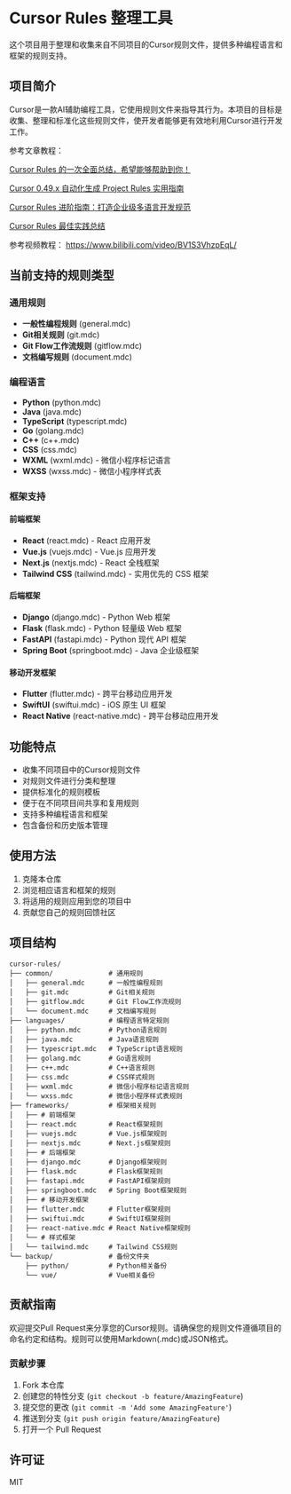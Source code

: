 # Cursor Rules 整理工具

这个项目用于整理和收集来自不同项目的Cursor规则文件，提供多种编程语言和框架的规则支持。

## 项目简介

Cursor是一款AI辅助编程工具，它使用规则文件来指导其行为。本项目的目标是收集、整理和标准化这些规则文件，使开发者能够更有效地利用Cursor进行开发工作。

参考文章教程：

[Cursor Rules 的一次全面总结，希望能够帮助到你！](https://mp.weixin.qq.com/s/l8r2lJlEv5fKWJRSsSd1kQ)

[Cursor 0.49.x 自动化生成 Project Rules 实用指南](https://mp.weixin.qq.com/s/1yTkzYzOFjty1D0gtYHuHA)

[Cursor Rules 进阶指南：打造企业级多语言开发规范](https://mp.weixin.qq.com/s/rfanrMtMMuyUTwsDYmlxSg)

[Cursor Rules 最佳实践总结](https://mp.weixin.qq.com/s/-J_LwfwH9rmFy4dzEy0RXg)

参考视频教程：
https://www.bilibili.com/video/BV1S3VhzpEqL/

## 当前支持的规则类型

### 通用规则
- **一般性编程规则** (general.mdc)
- **Git相关规则** (git.mdc)
- **Git Flow工作流规则** (gitflow.mdc)
- **文档编写规则** (document.mdc)

### 编程语言
- **Python** (python.mdc)
- **Java** (java.mdc)
- **TypeScript** (typescript.mdc)
- **Go** (golang.mdc)
- **C++** (c++.mdc)
- **CSS** (css.mdc)
- **WXML** (wxml.mdc) - 微信小程序标记语言
- **WXSS** (wxss.mdc) - 微信小程序样式表

### 框架支持

#### 前端框架
- **React** (react.mdc) - React 应用开发
- **Vue.js** (vuejs.mdc) - Vue.js 应用开发
- **Next.js** (nextjs.mdc) - React 全栈框架
- **Tailwind CSS** (tailwind.mdc) - 实用优先的 CSS 框架

#### 后端框架
- **Django** (django.mdc) - Python Web 框架
- **Flask** (flask.mdc) - Python 轻量级 Web 框架
- **FastAPI** (fastapi.mdc) - Python 现代 API 框架
- **Spring Boot** (springboot.mdc) - Java 企业级框架

#### 移动开发框架
- **Flutter** (flutter.mdc) - 跨平台移动应用开发
- **SwiftUI** (swiftui.mdc) - iOS 原生 UI 框架
- **React Native** (react-native.mdc) - 跨平台移动应用开发

## 功能特点

- 收集不同项目中的Cursor规则文件
- 对规则文件进行分类和整理
- 提供标准化的规则模板
- 便于在不同项目间共享和复用规则
- 支持多种编程语言和框架
- 包含备份和历史版本管理

## 使用方法

1. 克隆本仓库
2. 浏览相应语言和框架的规则
3. 将适用的规则应用到您的项目中
4. 贡献您自己的规则回馈社区

## 项目结构

```
cursor-rules/
├── common/              # 通用规则
│   ├── general.mdc      # 一般性编程规则
│   ├── git.mdc          # Git相关规则
│   ├── gitflow.mdc      # Git Flow工作流规则
│   └── document.mdc     # 文档编写规则
├── languages/           # 编程语言特定规则
│   ├── python.mdc       # Python语言规则
│   ├── java.mdc         # Java语言规则
│   ├── typescript.mdc   # TypeScript语言规则
│   ├── golang.mdc       # Go语言规则
│   ├── c++.mdc          # C++语言规则
│   ├── css.mdc          # CSS样式规则
│   ├── wxml.mdc         # 微信小程序标记语言规则
│   └── wxss.mdc         # 微信小程序样式表规则
├── frameworks/          # 框架相关规则
│   ├── # 前端框架
│   ├── react.mdc        # React框架规则
│   ├── vuejs.mdc        # Vue.js框架规则
│   ├── nextjs.mdc       # Next.js框架规则
│   ├── # 后端框架
│   ├── django.mdc       # Django框架规则
│   ├── flask.mdc        # Flask框架规则
│   ├── fastapi.mdc      # FastAPI框架规则
│   ├── springboot.mdc   # Spring Boot框架规则
│   ├── # 移动开发框架
│   ├── flutter.mdc      # Flutter框架规则
│   ├── swiftui.mdc      # SwiftUI框架规则
│   ├── react-native.mdc # React Native框架规则
│   └── # 样式框架
│   └── tailwind.mdc     # Tailwind CSS规则
└── backup/              # 备份文件夹
    ├── python/          # Python相关备份
    └── vue/             # Vue相关备份
```

## 贡献指南

欢迎提交Pull Request来分享您的Cursor规则。请确保您的规则文件遵循项目的命名约定和结构。规则可以使用Markdown(.mdc)或JSON格式。

### 贡献步骤
1. Fork 本仓库
2. 创建您的特性分支 (`git checkout -b feature/AmazingFeature`)
3. 提交您的更改 (`git commit -m 'Add some AmazingFeature'`)
4. 推送到分支 (`git push origin feature/AmazingFeature`)
5. 打开一个 Pull Request

## 许可证

MIT
